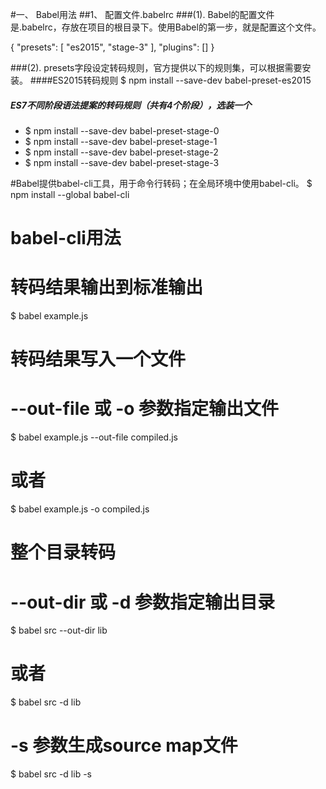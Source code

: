 #一、 Babel用法
##1、 配置文件.babelrc
###(1). Babel的配置文件是.babelrc，存放在项目的根目录下。使用Babel的第一步，就是配置这个文件。
>
{
  "presets": [
    "es2015",
    "stage-3"
  ],
  "plugins": []
}
>

###(2). presets字段设定转码规则，官方提供以下的规则集，可以根据需要安装。
####ES2015转码规则
$ npm install --save-dev babel-preset-es2015

##### ES7不同阶段语法提案的转码规则（共有4个阶段），选装一个
* $ npm install --save-dev babel-preset-stage-0
* $ npm install --save-dev babel-preset-stage-1
* $ npm install --save-dev babel-preset-stage-2
* $ npm install --save-dev babel-preset-stage-3

#Babel提供babel-cli工具，用于命令行转码；在全局环境中使用babel-cli。
$ npm install --global babel-cli

# babel-cli用法
# 转码结果输出到标准输出
$ babel example.js

# 转码结果写入一个文件
# --out-file 或 -o 参数指定输出文件
$ babel example.js --out-file compiled.js
# 或者
$ babel example.js -o compiled.js

# 整个目录转码
# --out-dir 或 -d 参数指定输出目录
$ babel src --out-dir lib
# 或者
$ babel src -d lib

# -s 参数生成source map文件
$ babel src -d lib -s
